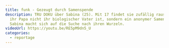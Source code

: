 ```yaml
---
title: funk - Gezeugt durch Samenspende
description: TRU DOKU über Sabina (25). Mit 17 findet sie zufällig raus, dass
  ihr Papa nicht ihr biologischer Vater ist, sondern ein anonymer Samenspender.
  Sabina macht sich auf die Suche nach ihren Wurzeln.
videoUrl: https://youtu.be/RE5pM9dn5_U
categories:
  - reportage
---
```

